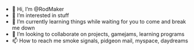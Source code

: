 - 👋 Hi, I’m @RodMaker
- 👀 I’m interested in stuff
- 🌱 I’m currently learning things while waiting for you to come and break me down
- 💞️ I’m looking to collaborate on projects, gamejams, learning programs
- 📫 How to reach me smoke signals, pidgeon mail, myspace, daydreams

<!---
RodMaker/RodMaker is a ✨ special ✨ repository because its `README.md` (this file) appears on your GitHub profile.
You can click the Preview link to take a look at your changes.
--->
